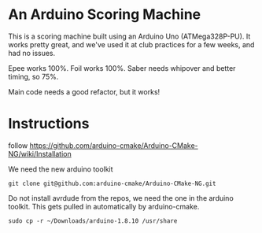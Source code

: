 # An Arduino Scoring Machine
This is a scoring machine built using an Arduino Uno (ATMega328P-PU). 
It works pretty great, and we've used it at club practices for a few weeks, and had no issues.

Epee works 100%. Foil works 100%. Saber needs whipover and better timing, so 75%. 

Main code needs a good refactor, but it works!

# Instructions

follow https://github.com/arduino-cmake/Arduino-CMake-NG/wiki/Installation

We need the new arduino toolkit

```
git clone git@github.com:arduino-cmake/Arduino-CMake-NG.git

```

Do not install avrdude from the repos, we need the one in the arduino toolkit.
This gets pulled in automatically by arduino-cmake.

```
sudo cp -r ~/Downloads/arduino-1.8.10 /usr/share
```

